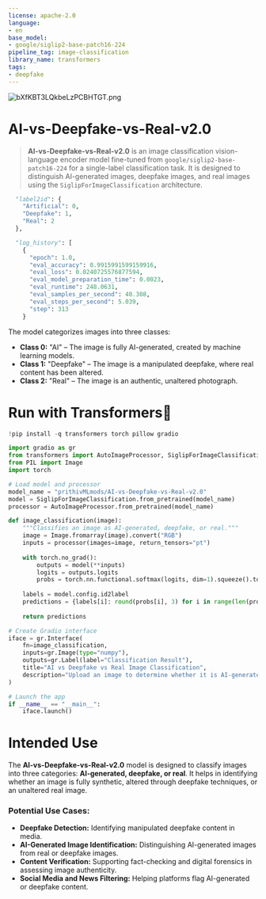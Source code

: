 ```yaml
---
license: apache-2.0
language:
- en
base_model:
- google/siglip2-base-patch16-224
pipeline_tag: image-classification
library_name: transformers
tags:
- deepfake
---
```

![bXfKBT3LQkbeLzPCBHTGT.png](https://cdn-uploads.huggingface.co/production/uploads/65bb837dbfb878f46c77de4c/Hav19ftsb_5u76rmEa7OL.png)

# **AI-vs-Deepfake-vs-Real-v2.0**  

> **AI-vs-Deepfake-vs-Real-v2.0** is an image classification vision-language encoder model fine-tuned from `google/siglip2-base-patch16-224` for a single-label classification task. It is designed to distinguish AI-generated images, deepfake images, and real images using the `SiglipForImageClassification` architecture.  

```py
  "label2id": {
    "Artificial": 0,
    "Deepfake": 1,
    "Real": 2
  },
```
```py
  "log_history": [
    {
      "epoch": 1.0,
      "eval_accuracy": 0.9915991599159916,
      "eval_loss": 0.0240725576877594,
      "eval_model_preparation_time": 0.0023,
      "eval_runtime": 248.0631,
      "eval_samples_per_second": 40.308,
      "eval_steps_per_second": 5.039,
      "step": 313
    }
```
    
The model categorizes images into three classes:  
- **Class 0:** "AI" – The image is fully AI-generated, created by machine learning models.  
- **Class 1:** "Deepfake" – The image is a manipulated deepfake, where real content has been altered.  
- **Class 2:** "Real" – The image is an authentic, unaltered photograph.  

# **Run with Transformers🤗**

```python
!pip install -q transformers torch pillow gradio
```

```python
import gradio as gr
from transformers import AutoImageProcessor, SiglipForImageClassification
from PIL import Image
import torch

# Load model and processor
model_name = "prithivMLmods/AI-vs-Deepfake-vs-Real-v2.0"
model = SiglipForImageClassification.from_pretrained(model_name)
processor = AutoImageProcessor.from_pretrained(model_name)

def image_classification(image):
    """Classifies an image as AI-generated, deepfake, or real."""
    image = Image.fromarray(image).convert("RGB")
    inputs = processor(images=image, return_tensors="pt")
    
    with torch.no_grad():
        outputs = model(**inputs)
        logits = outputs.logits
        probs = torch.nn.functional.softmax(logits, dim=1).squeeze().tolist()
    
    labels = model.config.id2label
    predictions = {labels[i]: round(probs[i], 3) for i in range(len(probs))}
    
    return predictions

# Create Gradio interface
iface = gr.Interface(
    fn=image_classification,
    inputs=gr.Image(type="numpy"),
    outputs=gr.Label(label="Classification Result"),
    title="AI vs Deepfake vs Real Image Classification",
    description="Upload an image to determine whether it is AI-generated, a deepfake, or a real image."
)

# Launch the app
if __name__ == "__main__":
    iface.launch()
```

# **Intended Use**  

The **AI-vs-Deepfake-vs-Real-v2.0** model is designed to classify images into three categories: **AI-generated, deepfake, or real**. It helps in identifying whether an image is fully synthetic, altered through deepfake techniques, or an unaltered real image.  

### Potential Use Cases:  
- **Deepfake Detection:** Identifying manipulated deepfake content in media.  
- **AI-Generated Image Identification:** Distinguishing AI-generated images from real or deepfake images.  
- **Content Verification:** Supporting fact-checking and digital forensics in assessing image authenticity.  
- **Social Media and News Filtering:** Helping platforms flag AI-generated or deepfake content.
